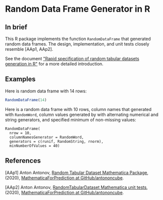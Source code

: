 # Random Data Frame Generator in R

## In brief

This R package implements the function `RandomDataFrame` that generated random data frames.
The design, implementation, and unit tests closely resemble [AAp1, AAp2].

See the document 
["Rapid specification of random tabular datasets generation in R"](./notebooks/Rapid-specification-of-random-tabular-datasets-generation-in-R.Rmd)
for a more detailed introduction.

## Examples

Here is random data frame with 14 rows:

```r
RandomDataFrame(14)
```

Here is a random data frame with 10 rows, 
column names that generated with `RandomWord`, 
column values generated by with alternating numerical and string generators, 
and specified minimum of non-missing values:

```{r}
RandomDataFrame( 
  nrow = 10, 
  columnNamesGenerator = RandomWord, 
  generators = c(runif, RandomString, rnorm), 
  minNumberOfValues = 40)
```

## References

[AAp1] Anton Antonov,
[Random Tabular Dataset Mathematica Package](https://github.com/antononcube/MathematicaForPrediction/blob/master/Misc/RandomTabularDataset.m),
(2020),
[MathematicaForPrediction at GitHub/antononcube](https://github.com/antononcube/MathematicaForPrediction).

[AAp2] Anton Antonov,
[RandomTabularDataset Mathematica unit tests](https://github.com/antononcube/MathematicaForPrediction/blob/master/UnitTests/RandomTabularDataset-Unit-Tests.wlt),
(2020),
[MathematicaForPrediction at GitHub/antononcube](https://github.com/antononcube/MathematicaForPrediction).
